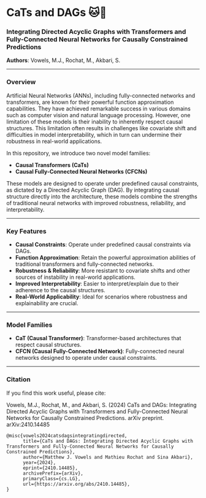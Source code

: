 # CaTs and DAGs 🐱🐶

### Integrating Directed Acyclic Graphs with Transformers and Fully-Connected Neural Networks for Causally Constrained Predictions

**Authors**: Vowels, M.J., Rochat, M., Akbari, S.

---

### Overview

Artificial Neural Networks (ANNs), including fully-connected networks and transformers, are known for their powerful function approximation capabilities. They have achieved remarkable success in various domains such as computer vision and natural language processing. However, one limitation of these models is their inability to inherently respect causal structures. This limitation often results in challenges like covariate shift and difficulties in model interpretability, which in turn can undermine their robustness in real-world applications.

In this repository, we introduce two novel model families:  
- **Causal Transformers (CaTs)**  
- **Causal Fully-Connected Neural Networks (CFCNs)**

These models are designed to operate under predefined causal constraints, as dictated by a Directed Acyclic Graph (DAG). By integrating causal structure directly into the architecture, these models combine the strengths of traditional neural networks with improved robustness, reliability, and interpretability.

---

### Key Features

- **Causal Constraints**: Operate under predefined causal constraints via DAGs.
- **Function Approximation**: Retain the powerful approximation abilities of traditional transformers and fully-connected networks.
- **Robustness & Reliability**: More resistant to covariate shifts and other sources of instability in real-world applications.
- **Improved Interpretability**: Easier to interpret/explain due to their adherence to the causal structures.
- **Real-World Applicability**: Ideal for scenarios where robustness and explainability are crucial.

---

### Model Families

- **CaT (Causal Transformer)**: Transformer-based architectures that respect causal structures.
- **CFCN (Causal Fully-Connected Network)**: Fully-connected neural networks designed to operate under causal constraints.

---

### Citation

If you find this work useful, please cite:

Vowels, M.J., Rochat, M., and Akbari, S. (2024) CaTs and DAGs: Integrating Directed Acyclic Graphs with Transformers and Fully-Connected Neural Networks for Causally Constrained Predictions. arXiv preprint. arXiv:2410.14485


```
@misc{vowels2024catsdagsintegratingdirected,
      title={CaTs and DAGs: Integrating Directed Acyclic Graphs with Transformers and Fully-Connected Neural Networks for Causally Constrained Predictions}, 
      author={Matthew J. Vowels and Mathieu Rochat and Sina Akbari},
      year={2024},
      eprint={2410.14485},
      archivePrefix={arXiv},
      primaryClass={cs.LG},
      url={https://arxiv.org/abs/2410.14485}, 
}
```